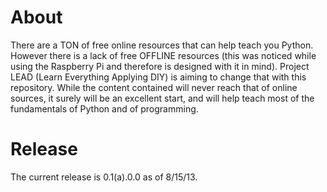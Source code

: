 About
=====

There are a TON of free online resources that can help teach you Python. However there is a lack of free OFFLINE resources (this was noticed while using the Raspberry Pi and therefore is designed with it in mind). Project LEAD (Learn Everything Applying DIY) is aiming to change that with this repository. While the content contained will never reach that of online sources, it surely will be an excellent start, and will help teach most of the fundamentals of Python and of programming.

Release
=======

The current release is 0.1(a).0.0 as of 8/15/13.